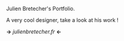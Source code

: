 Julien Bretecher's Portfolio.

A very cool designer, take a look at his work !

**->** *julienbretecher.fr* **<-**